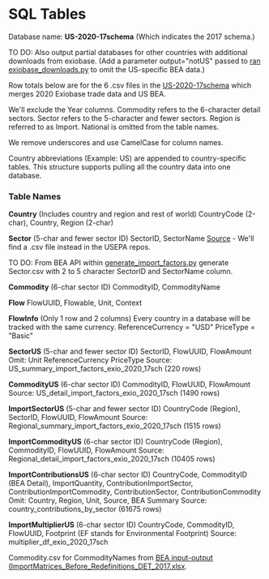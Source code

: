 # SQL Tables

Database name: **US-2020-17schema** (Which indicates the 2017 schema.)

TO DO: Also output partial databases for other countries with additional downloads from exiobase. (Add a parameter output="notUS" passed to <a href="https://github.com/ModelEarth/USEEIO/tree/import_factors/import_factors_exio">ran exiobase\_downloads.py</a> to omit the US-specific BEA data.)

Row totals below are for the 6 .csv files in the [US-2020-17schema](https://github.com/ModelEarth/OpenFootprint/tree/main/impacts/exiobase/US/2020) which merges 2020 Exiobase trade data and US BEA.<!--
	<a href="https://github.com/ModelEarth/USEEIO/tree/import_factors/import_factors_exio/output">Exiobase+BEA output for 2019</a>.
-->

We'll exclude the Year columns.
Commodity refers to the 6-character detail sectors.
Sector refers to the 5-character and fewer sectors.
Region is referred to as Import.
National is omitted from the table names.

We remove underscores and use CamelCase for column names.

Country abbreviations (Example: US) are appended to country-specific tables.
This structure supports pulling all the country data into one database.

### Table Names

**Country** (Includes country and region and rest of world)
CountryCode (2-char), Country, Region (2-char)

**Sector** (5-char and fewer sector ID)
SectorID, SectorName
[Source](https://github.com/ModelEarth/OpenFootprint/blob/main/impacts/2020/USEEIOv2.0.1-411/sectors.json) - We'll find a .csv file instead in the USEPA repos.

TO DO: From BEA API within <a href="https://github.com/ModelEarth/USEEIO/tree/import_factors/import_factors_exio">generate\_import\_factors.py</a> generate Sector.csv with 2 to 5 character SectorID and SectorName column.

**Commodity** (6-char sector ID)
CommodityID, CommodityName

**Flow**
FlowUUID, Flowable, Unit, Context

**FlowInfo** (Only 1 row and 2 columns)
Every country in a database will be tracked with the same currency.
ReferenceCurrency = "USD"
PriceType = "Basic"

**SectorUS** (5-char and fewer sector ID)
SectorID, FlowUUID, FlowAmount
Omit: Unit ReferenceCurrency PriceType 
Source: US\_summary\_import\_factors\_exio\_2020\_17sch (220 rows)

**CommodityUS** (6-char sector ID)
CommodityID, FlowUUID, FlowAmount
Source: US\_detail\_import\_factors\_exio\_2020\_17sch (1490 rows)

**ImportSectorUS** (5-char and fewer sector ID)
CountryCode (Region), SectorID, FlowUUID, FlowAmount
Source: Regional\_summary\_import\_factors\_exio\_2020\_17sch (1515 rows)

**ImportCommodityUS** (6-char sector ID)
CountryCode (Region), CommodityID, FlowUUID, FlowAmount
Source: Regional\_detail\_import\_factors\_exio\_2020\_17sch (10405 rows)

**ImportContributionsUS** (6-char sector ID)
CountryCode, CommodityID (BEA Detail), ImportQuantity, ContributionImportSector, ContributionImportCommodity, ContributionSector, ContributionCommodity
Omit: Country, Region, Unit, Source, BEA Summary
Source: country\_contributions\_by\_sector (61675 rows)

**ImportMultiplierUS** (6-char sector ID)<!-- If we ever have a 5-char sector multiplier, the 5-char table will be ImportSectorMultiplierUS -->
CountryCode, CommodityID, FlowUUID, Footprint (EF stands for Environmental Footprint)
Source: multiplier\_df\_exio\_2020\_17sch

Commodity.csv for CommodityNames from <a href="https://www.bea.gov/industry/input-output-accounts-data">BEA input-output (ImportMatrices_Before_Redefinitions_DET_2017.xlsx</a>.